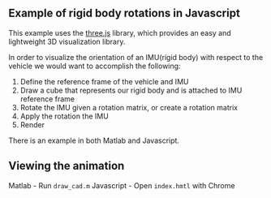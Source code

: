 ## Example of rigid body rotations in Javascript

This example uses the [three.js](https://github.com/mrdoob/three.js) library, which provides an easy and lightweight 3D visualization library. 

In order to visualize the orientation of an IMU(rigid body) with respect to the vehicle we would want to accomplish the following:

1. Define the reference frame of the vehicle and IMU
2. Draw a cube that represents our rigid body and is attached to IMU reference frame
3. Rotate the IMU given a rotation matrix, or create a rotation matrix
4. Apply the rotation the IMU 
5. Render

There is an example in both Matlab and Javascript. 

## Viewing the animation

Matlab - Run `draw_cad.m`
Javascript - Open `index.hmtl` with Chrome
